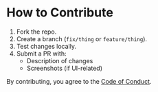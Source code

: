 # How to Contribute  

1. Fork the repo.  
2. Create a branch (`fix/thing` or `feature/thing`).  
3. Test changes locally.  
4. Submit a PR with:  
   - Description of changes  
   - Screenshots (if UI-related)  

By contributing, you agree to the [Code of Conduct](CODE_OF_CONDUCT.md).  
